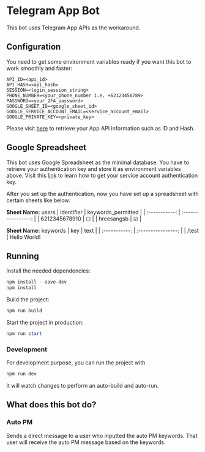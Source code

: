 # Telegram App Bot

This bot uses Telegram App APIs as the workaround.

## Configuration

You need to get some environment variables ready if you want this bot to work smoothly and faster:

```env
API_ID=<api_id>
API_HASH=<api_hash>
SESSION=<login_session_string>
PHONE_NUMBER=<your_phone_number i.e. +62123456789>
PASSWORD=<your_2FA_password>
GOOGLE_SHEET_ID=<google_sheet_id>
GOOGLE_SERVICE_ACCOUNT_EMAIL=<service_account_email>
GOOGLE_PRIVATE_KEY=<private_key>
```

Please visit [here](my.telegram.org) to retrieve your App API information such as ID and Hash.

## Google Spreadsheet

This bot uses Google Spreadsheet as the minimal database. You have to retrieve your authentication key and store it as environment variables above. Visit this [link](https://theoephraim.github.io/node-google-spreadsheet/#/getting-started/authentication) to learn how to get your service account authentication key.

After you set up the authentication, now you have set up a spreadsheet with certain sheets like below:

**Sheet Name:** users
| identifier    | keywords_permitted |
| :-----------: | :----------------: |
| 6212345678910 | &#9744;            |
| hreesangsb    | &#9745;            |

**Sheet Name:** keywords
| key           | text               |
| :-----------: | :----------------: |
| /test         | Hello World!

## Running

Install the needed dependencies:

```powershell
npm install --save-dev
npm install
```

Build the project:

```powershell
npm run build
```

Start the project in production:

```powershell
npm run start
```

### Development

For development purpose, you can run the project with

```powershell
npm run dev
```

It will watch changes to perform an auto-build and auto-run.

## What does this bot do?

### Auto PM

Sends a direct message to a user who inputted the auto PM keywords. That user will receive the auto PM message based on the keywords.
